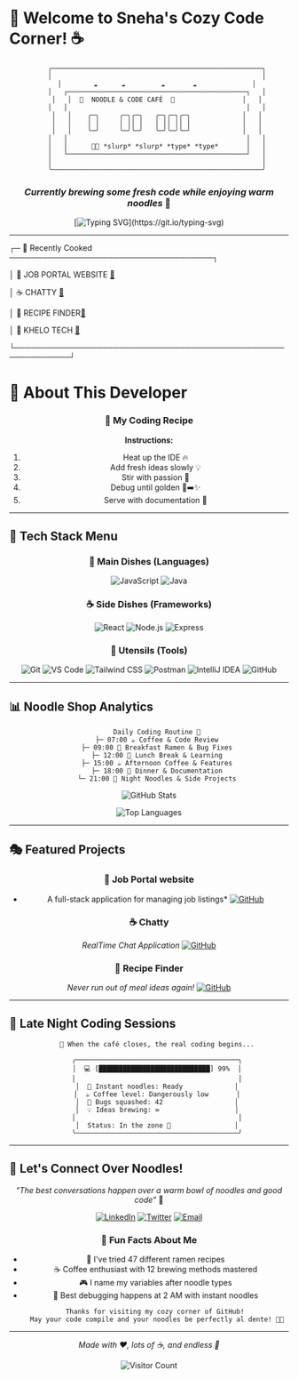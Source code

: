 #  🍜 Welcome to Sneha's Cozy Code Corner! ☕

<div align="center">

```
    ╭─────────────────────────────────────────────────────╮
    │                                                     │
    │        ☁️      ☁️         ☁️       ☁️              │
    │   ┌─────────────────────────────────────────────┐   │
    │   │  🏮  NOODLE & CODE CAFÉ  🏮                 │   │
    │   │                                             │   │
    │   │    ╭─╮     ╭─╮╭─╮   ╭─╮╭─╮╭─╮             │   │
    │   │    │ │     │ ││ │   │ ││ ││ │             │   │
    │   │    ╰─╯     ╰─╯╰─╯   ╰─╯╰─╯╰─╯             │   │
    │   │                                             │   │
    │   │      👩‍💻 *slurp* *slurp* *type* *type*       │   │
    │   └─────────────────────────────────────────────┘   │
    │                                                     │
    ╰─────────────────────────────────────────────────────╯
```

### *Currently brewing some fresh code while enjoying warm noodles* 🍝

[![Typing SVG](https://readme-typing-svg.herokuapp.com?font=Fira+Code&size=18&duration=2000&pause=1000&color=D4A574&center=true&vCenter=true&width=600&lines=Welcome+to+my+noodle-fueled+coding+journey!;Slurping+noodles+%26+debugging+code+%F0%9F%8D%9C;Coffee+%2B+Ramen+%3D+Perfect+Coding+Session;Creating+delicious+code+one+line+at+a+time!)](https://git.io/typing-svg)

</div>

---


┌─ 🥢 Recently Cooked ─────────────────────────────────────┐
                                                         
│  🍲 JOB PORTAL WEBSITE [🔗](https://job-portal-virid-nu.vercel.app)
                                                  
│  ☕ CHATTY [🔗](https://realtime-chatapp-wt2w.onrender.com/)
                                                            
│  🏮 RECIPE FINDER[🔗](https://recipefinder-lemon-nu.vercel.app/)
                                                              
│  🌙 KHELO TECH [🔗](https://khelo-tech-iota.vercel.app/)  
                                                        
└────────────────────────────────────────────────────────────┘

#   🍜 About This Developer

<div align="center">

### 🍝 My Coding Recipe

**Instructions:**
1. Heat up the IDE 🔥
2. Add fresh ideas slowly 💡
3. Stir with passion 🥢
4. Debug until golden 🐛➡️✨
5. Serve with documentation 📝

</div>

---

## 🏮 Tech Stack Menu

<div align="center">

### 🍜 Main Dishes (Languages)
![JavaScript](https://img.shields.io/badge/JavaScript-F7DF1E?style=for-the-badge&logo=javascript&logoColor=black) 
![Java](https://img.shields.io/badge/Java-ED8B00?style=for-the-badge&logo=openjdk&logoColor=white)

### ☕ Side Dishes (Frameworks)
![React](https://img.shields.io/badge/React-20232A?style=for-the-badge&logo=react&logoColor=61DAFB) 
![Node.js](https://img.shields.io/badge/Node.js-43853D?style=for-the-badge&logo=node.js&logoColor=white) 
![Express](https://img.shields.io/badge/Express.js-404D59?style=for-the-badge)

### 🥢 Utensils (Tools)
![Git](https://img.shields.io/badge/Git-F05032?style=for-the-badge&logo=git&logoColor=white) 
![VS Code](https://img.shields.io/badge/VS_Code-0078D4?style=for-the-badge&logo=visual%20studio%20code&logoColor=white) 
![Tailwind CSS](https://img.shields.io/badge/Tailwind_CSS-38B2AC?style=for-the-badge&logo=tailwind-css&logoColor=white)
![Postman](https://img.shields.io/badge/Postman-FF6C37?style=for-the-badge&logo=postman&logoColor=white)
![IntelliJ IDEA](https://img.shields.io/badge/IntelliJ_IDEA-000000?style=for-the-badge&logo=intellij-idea&logoColor=white)
![GitHub](https://img.shields.io/badge/GitHub-100000?style=for-the-badge&logo=github&logoColor=white)

</div>

---

## 📊 Noodle Shop Analytics

<div align="center">

```
    Daily Coding Routine 🍜
    ├─ 07:00 ☕ Coffee & Code Review
    ├─ 09:00 🍜 Breakfast Ramen & Bug Fixes
    ├─ 12:00 🥢 Lunch Break & Learning
    ├─ 15:00 ☕ Afternoon Coffee & Features
    ├─ 18:00 🍝 Dinner & Documentation
    └─ 21:00 🌙 Night Noodles & Side Projects
```

![GitHub Stats](https://github-readme-stats.vercel.app/api?username=sneharajora&show_icons=true&theme=tokyonight&bg_color=1a1b27&title_color=d4a574&icon_color=f7b801&text_color=ffffff)

![Top Languages](https://github-readme-stats.vercel.app/api/top-langs/?username=sneharajora&layout=compact&theme=tokyonight&bg_color=1a1b27&title_color=d4a574&text_color=ffffff)

</div>

---

## 🎭 Featured Projects

<div align="center">

### 🍜 Job Portal website
* A full-stack application for managing job listings*
[![GitHub](https://img.shields.io/badge/GitHub-100000?style=for-the-badge&logo=github&logoColor=white)](https://github.com/sneharajora/Job-Portal.git)

### ☕ Chatty 
*RealTime Chat Application*
[![GitHub](https://img.shields.io/badge/GitHub-100000?style=for-the-badge&logo=github&logoColor=white)](https://github.com/sneharajora/RealTime-ChatApp.git)

### 🥢 Recipe Finder
*Never run out of meal ideas again!*
[![GitHub](https://img.shields.io/badge/GitHub-100000?style=for-the-badge&logo=github&logoColor=white)](https://github.com/sneharajora/RecipeFinder.git)

</div>

---

## 🌙 Late Night Coding Sessions

<div align="center">

```
    🌃 When the café closes, the real coding begins...
    
    ╭─────────────────────────────────────────╮
    │  💻 [████████████████████████████] 99%  │
    │                                         │
    │  🍜 Instant noodles: Ready             │
    │  ☕ Coffee level: Dangerously low       │
    │  🐛 Bugs squashed: 42                  │
    │  💡 Ideas brewing: ∞                   │
    │                                         │
    │  Status: In the zone 🎯                │
    ╰─────────────────────────────────────────╯
```

</div>

---

## 🤝 Let's Connect Over Noodles!

<div align="center">

*"The best conversations happen over a warm bowl of noodles and good code"* 🍜

[![LinkedIn](https://img.shields.io/badge/LinkedIn-0077B5?style=for-the-badge&logo=linkedin&logoColor=white)](https://www.linkedin.com/in/sneha-rajora/)
[![Twitter](https://img.shields.io/badge/Twitter-1DA1F2?style=for-the-badge&logo=twitter&logoColor=white)](https://x.com/RajoraSneha)
[![Email](https://img.shields.io/badge/Email-D14836?style=for-the-badge&logo=gmail&logoColor=white)](mailto:sneharajora0110@gmail.com)

### 🏮 Fun Facts About Me
- 🍜 I've tried 47 different ramen recipes
- ☕ Coffee enthusiast with 12 brewing methods mastered
- 🎮 I name my variables after noodle types
- 🌙 Best debugging happens at 2 AM with instant noodles

```
    Thanks for visiting my cozy corner of GitHub! 
    May your code compile and your noodles be perfectly al dente! 🍜✨
```

</div>

---

<div align="center">

*Made with ❤️, lots of ☕, and endless 🍜*

![Visitor Count](https://profile-counter.glitch.me/sneharajora/count.svg)

</div>
